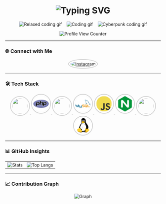 <h1 align="center">
  <img src="https://readme-typing-svg.demolab.com?font=Fira+Code&weight=500&pause=1000&center=true&width=435&lines=Full+Stack+Developer;CodeIgniter+4;Clean+Code+Believer;Always+Learning+%F0%9F%92%AB" alt="Typing SVG" />
</h1>

<p align="center">
  <img src="https://media.giphy.com/media/LMcB8XospGZO8UQq87/giphy.gif" width="300" alt="Relaxed coding gif" />
  &nbsp;&nbsp;
  <img src="https://media.giphy.com/media/qgQUggAC3Pfv687qPC/giphy.gif" width="300" alt="Coding gif" />
  &nbsp;&nbsp;
  <img src="https://media.giphy.com/media/3o7TKP9F5F1vj9Eg3O/giphy.gif" width="300" alt="Cyberpunk coding gif" />
</p>


<p align="center">
  <img src="https://komarev.com/ghpvc/?username=mizanchan22&label=Profile+Views&color=0e75b6&style=flat-square" alt="Profile View Counter" />
</p>

---

### 🌐 Connect with Me
<p align="center">
  <a href="https://instagram.com/mizanchan" target="_blank">
    <img src="https://raw.githubusercontent.com/rahuldkjain/github-profile-readme-generator/master/src/images/icons/Social/instagram.svg" 
         alt="Instagram" 
         width="50" height="50" 
         style="border-radius: 50%; border: 2px solid #ccc; padding: 5px;" />
  </a>
</p>

---

### 🛠️ Tech Stack
<p align="center">
  <a href="https://codeigniter.com" target="_blank">
    <img src="https://cdn.worldvectorlogo.com/logos/codeigniter.svg" width="50" height="50" style="border-radius: 50%; border: 2px solid #ccc; padding: 5px;" />
  </a>
  <a href="https://www.php.net" target="_blank">
    <img src="https://raw.githubusercontent.com/devicons/devicon/master/icons/php/php-original.svg" width="50" height="50" style="border-radius: 50%; border: 2px solid #ccc; padding: 5px;" />
  </a>
  <a href="https://git-scm.com/" target="_blank">
    <img src="https://www.vectorlogo.zone/logos/git-scm/git-scm-icon.svg" width="50" height="50" style="border-radius: 50%; border: 2px solid #ccc; padding: 5px;" />
  </a>
  <a href="https://www.mysql.com/" target="_blank">
    <img src="https://raw.githubusercontent.com/devicons/devicon/master/icons/mysql/mysql-original-wordmark.svg" width="50" height="50" style="border-radius: 50%; border: 2px solid #ccc; padding: 5px;" />
  </a>
  <a href="https://developer.mozilla.org/en-US/docs/Web/JavaScript" target="_blank">
    <img src="https://raw.githubusercontent.com/devicons/devicon/master/icons/javascript/javascript-original.svg" width="50" height="50" style="border-radius: 50%; border: 2px solid #ccc; padding: 5px;" />
  </a>
  <a href="https://www.nginx.com" target="_blank">
    <img src="https://raw.githubusercontent.com/devicons/devicon/master/icons/nginx/nginx-original.svg" width="50" height="50" style="border-radius: 50%; border: 2px solid #ccc; padding: 5px;" />
  </a>
  <a href="https://postman.com" target="_blank">
    <img src="https://www.vectorlogo.zone/logos/getpostman/getpostman-icon.svg" width="50" height="50" style="border-radius: 50%; border: 2px solid #ccc; padding: 5px;" />
  </a>
  <a href="https://www.linux.org/" target="_blank">
    <img src="https://raw.githubusercontent.com/devicons/devicon/master/icons/linux/linux-original.svg" width="50" height="50" style="border-radius: 50%; border: 2px solid #ccc; padding: 5px;" />
  </a>
</p>

---

### 📊 GitHub Insights
<table align="center">
  <tr>
    <td>
      <img src="https://github-readme-stats.vercel.app/api?username=mizanchan22&show_icons=true&theme=github_dark&hide_border=true" alt="Stats" />
    </td>
    <td>
      <img src="https://github-readme-stats.vercel.app/api/top-langs?username=mizanchan22&layout=compact&theme=github_dark&hide_border=true" alt="Top Langs" />
    </td>
  </tr>
</table>

---

### 📈 Contribution Graph
<p align="center">
  <img src="https://github-readme-activity-graph.vercel.app/graph?username=mizanchan22&theme=github-compact&hide_border=true" alt="Graph" />
</p>
